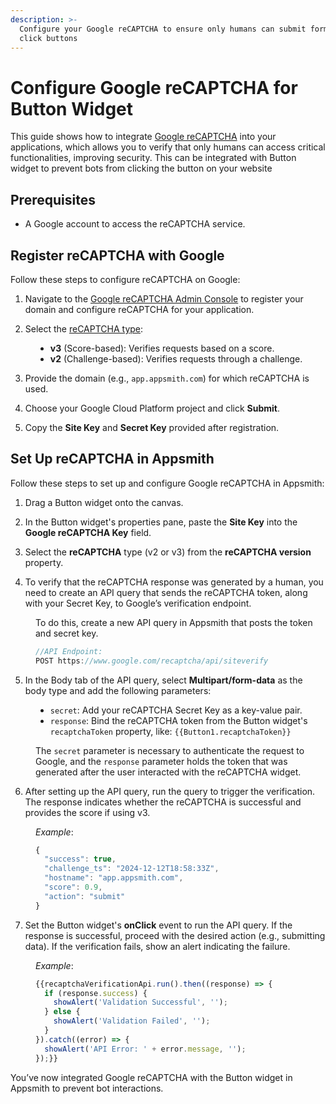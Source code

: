 ```yaml
---
description: >-
  Configure your Google reCAPTCHA to ensure only humans can submit forms and
  click buttons
---
```


# Configure Google reCAPTCHA for Button Widget

This guide shows how to integrate [Google reCAPTCHA](https://www.google.com/recaptcha) into your applications, which allows you to verify that only humans can access critical functionalities, improving security. This can be integrated with Button widget to prevent bots from clicking the button on your website


## Prerequisites

- A Google account to access the reCAPTCHA service.

## Register reCAPTCHA with Google

Follow these steps to configure reCAPTCHA on Google:


1. Navigate to the [Google reCAPTCHA Admin Console](https://www.google.com/recaptcha/admin/create) to register your domain and configure reCAPTCHA for your application.

2. Select the [reCAPTCHA type](https://developers.google.com/recaptcha/docs/versions):

<dd>

- **v3** (Score-based): Verifies requests based on a score.
- **v2** (Challenge-based): Verifies requests through a challenge.

</dd>




 <ZoomImage
    src="/img/recaptcha-setup.png" 
    alt=""
    caption=""
  /> 



3. Provide the domain (e.g., `app.appsmith.com`) for which reCAPTCHA is used.

4. Choose your Google Cloud Platform project and click **Submit**.

5. Copy the **Site Key** and **Secret Key** provided after registration.

 <ZoomImage
    src="/img/recaptcha-api.png" 
    alt=""
    caption=""
  /> 


## Set Up reCAPTCHA in Appsmith

Follow these steps to set up and configure Google reCAPTCHA in Appsmith:

1. Drag a Button widget onto the canvas.

2. In the Button widget's properties pane, paste the **Site Key** into the **Google reCAPTCHA Key** field.

3. Select the **reCAPTCHA** type (v2 or v3) from the **reCAPTCHA version** property.

4. To verify that the reCAPTCHA response was generated by a human, you need to create an API query that sends the reCAPTCHA token, along with your Secret Key, to Google’s verification endpoint. 

<dd>

To do this, create a new API query in Appsmith that posts the token and secret key.

```js
//API Endpoint:
POST https://www.google.com/recaptcha/api/siteverify
```

</dd>

 <ZoomImage
    src="/img/api-recaptcha.png" 
    alt=""
    caption=""
  /> 




5. In the Body tab of the API query, select **Multipart/form-data** as the body type and add the following parameters:

<dd>

- `secret`: Add your reCAPTCHA Secret Key as a key-value pair.
- `response`: Bind the reCAPTCHA token from the Button widget's `recaptchaToken` property, like: `{{Button1.recaptchaToken}}`

The `secret` parameter is necessary to authenticate the request to Google, and the `response` parameter holds the token that was generated after the user interacted with the reCAPTCHA widget.

</dd>

6. After setting up the API query, run the query to trigger the verification. The response indicates whether the reCAPTCHA is successful and provides the score if using v3.



<dd>

*Example*:

```js
{
  "success": true,
  "challenge_ts": "2024-12-12T18:58:33Z",
  "hostname": "app.appsmith.com",
  "score": 0.9,
  "action": "submit"
}
```

</dd>

7. Set the Button widget's **onClick** event to run the API query. If the response is successful, proceed with the desired action (e.g., submitting data). If the verification fails, show an alert indicating the failure.

<dd>

*Example*:

```js
{{recaptchaVerificationApi.run().then((response) => {
  if (response.success) {
    showAlert('Validation Successful', '');
  } else {
    showAlert('Validation Failed', '');
  }
}).catch((error) => {
  showAlert('API Error: ' + error.message, '');
});}}
```

</dd>

You’ve now integrated Google reCAPTCHA with the Button widget in Appsmith to prevent bot interactions. 